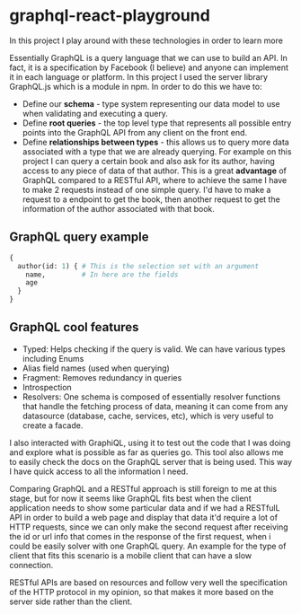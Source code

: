 # graphql-react-playground
In this project I play around with these technologies in order to learn more

Essentially GraphQL is a query language that we can use to build an API. In fact, it is a specification by Facebook (I believe) and anyone can implement it in each language or platform. In this project I used the server library GraphQL.js which is a module in npm. In order to do this
we have to:
 * Define our **schema** -  type system representing our data model to use when validating and executing a query.
 * Define **root queries** - the top level type that represents all possible entry points into the GraphQL API from any client on the front end.
 * Define **relationships between types** - this allows us to query more data associated with a type that we are already querying. For example on this project I can query a certain book and also ask for its author, having access to any piece of data of that author. This is a great **advantage** of GraphQL compared to a RESTful API, where to achieve the same I have to make 2 requests instead of one simple query. I'd have to make a request to a endpoint to get the book, then another request to get the information of the author associated with that book.
 
 ## GraphQL query example
 ```graphql
 {
   author(id: 1) { # This is the selection set with an argument
     name,         # In here are the fields
     age
   }
 }
 ```
 
  ## GraphQL cool features
   * Typed: Helps checking if the query is valid. We can have various types including Enums
   * Alias field names (used when querying)
   * Fragment: Removes redundancy in queries
   * Introspection
   * Resolvers: One schema is composed of essentially resolver functions that handle the fetching process of data, meaning it can come from any datasource (database, cache, services, etc), which is very useful to create a facade.
 
 
 I also interacted with GraphiQL, using it to test out the code that I was doing and explore what is possible as far as queries go. This tool also allows me to easily check the docs on the GraphQL server that is being used. This way I have quick access to all the information I need.

Comparing GraphQL and a RESTful approach is still foreign to me at this stage, but for now it seems like GraphQL fits best when the client application needs to show some particular data and if we had a RESTfulL API in order to build a web page and display that data it'd require a lot of HTTP requests, since we can only make the second request after receiving the id or url info that comes in the response of the first request, when i could be easily solver with one GraphQL query. An example for the type of client that fits this scenario is a mobile client that can have a slow connection.

RESTful APIs are based on resources and follow very well the specification of the HTTP protocol in my opinion, so that makes it more based on the server side rather than the client.
